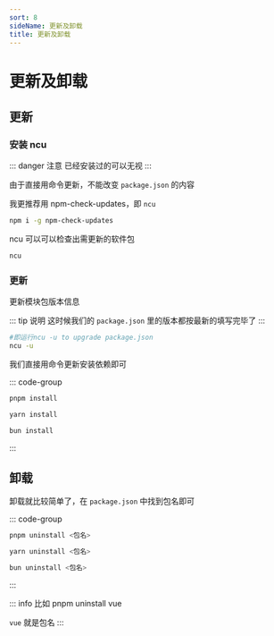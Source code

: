 ```yaml
---
sort: 8
sideName: 更新及卸载
title: 更新及卸载
---
```


# 更新及卸载

## 更新

### 安装 ncu

::: danger 注意
已经安装过的可以无视
:::

由于直接用命令更新，不能改变 `package.json` 的内容

我更推荐用 npm-check-updates，即 `ncu`

```sh
npm i -g npm-check-updates
```

ncu 可以可以检查出需更新的软件包

```sh
ncu
```

### 更新

更新模块包版本信息

::: tip 说明
这时候我们的 `package.json` 里的版本都按最新的填写完毕了
:::

```sh
#即运行ncu -u to upgrade package.json
ncu -u
```

我们直接用命令更新安装依赖即可

::: code-group

```sh [pnpm]
pnpm install
```

```sh [yarn]
yarn install
```

```sh [bun]
bun install
```

:::

## 卸载

卸载就比较简单了，在 `package.json` 中找到包名即可

::: code-group

```sh [pnpm]
pnpm uninstall <包名>
```

```sh [yarn]
yarn uninstall <包名>
```

```sh [bun]
bun uninstall <包名>
```

:::

::: info 比如
pnpm uninstall vue

`vue` 就是包名
:::
